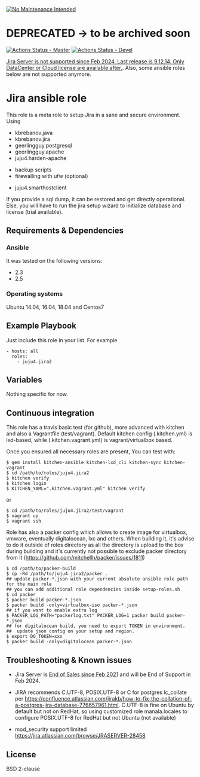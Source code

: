 [![No Maintenance Intended](http://unmaintained.tech/badge.svg)](http://unmaintained.tech/)
# DEPRECATED -> to be archived soon

[![Actions Status - Master](https://github.com/juju4/ansible-jira2/workflows/AnsibleCI/badge.svg)](https://github.com/juju4/ansible-jira2/actions?query=branch%3Amaster)
[![Actions Status - Devel](https://github.com/juju4/ansible-jira2/workflows/AnsibleCI/badge.svg?branch=devel)](https://github.com/juju4/ansible-jira2/actions?query=branch%3Adevel)

[Jira Server is not supported since Feb 2024. Last release is 9.12.14. Only DataCenter or Cloud license are available after.](https://www.atlassian.com/software/jira/download-archives). Also, some ansible roles below are not supported anymore.

# Jira ansible role

This role is a meta role to setup Jira in a sane and secure environment. Using
- kbrebanov.java
- kbrebanov.jira
- geerlingguy.postgresql
- geerlingguy.apache
- juju4.harden-apache
+ backup scripts
+ firewalling with ufw
(optional)
- juju4.smarthostclient

If you provide a sql dump, it can be restored and get directly operational.
Else, you will have to run the jira setup wizard to initialize database and license (trial available).

## Requirements & Dependencies

### Ansible
It was tested on the following versions:
 * 2.3
 * 2.5

### Operating systems

Ubuntu 14.04, 16.04, 18.04 and Centos7

## Example Playbook

Just include this role in your list.
For example

```
- hosts: all
  roles:
    - juju4.jira2
```

## Variables

Nothing specific for now.

## Continuous integration

This role has a travis basic test (for github), more advanced with kitchen and also a Vagrantfile (test/vagrant).
Default kitchen config (.kitchen.yml) is lxd-based, while (.kitchen.vagrant.yml) is vagrant/virtualbox based.

Once you ensured all necessary roles are present, You can test with:
```
$ gem install kitchen-ansible kitchen-lxd_cli kitchen-sync kitchen-vagrant
$ cd /path/to/roles/juju4.jira2
$ kitchen verify
$ kitchen login
$ KITCHEN_YAML=".kitchen.vagrant.yml" kitchen verify
```
or
```
$ cd /path/to/roles/juju4.jira2/test/vagrant
$ vagrant up
$ vagrant ssh
```

Role has also a packer config which allows to create image for virtualbox, vmware, eventually digitalocean, lxc and others.
When building it, it's advise to do it outside of roles directory as all the directory is upload to the box during building
and it's currently not possible to exclude packer directory from it (https://github.com/mitchellh/packer/issues/1811)
```
$ cd /path/to/packer-build
$ cp -Rd /path/to/juju4.jira2/packer .
## update packer-*.json with your current absolute ansible role path for the main role
## you can add additional role dependencies inside setup-roles.sh
$ cd packer
$ packer build packer-*.json
$ packer build -only=virtualbox-iso packer-*.json
## if you want to enable extra log
$ PACKER_LOG_PATH="packerlog.txt" PACKER_LOG=1 packer build packer-*.json
## for digitalocean build, you need to export TOKEN in environment.
##  update json config on your setup and region.
$ export DO_TOKEN=xxx
$ packer build -only=digitalocean packer-*.json
```

## Troubleshooting & Known issues

* Jira Server is [End of Sales since Feb 2021](https://www.atlassian.com/migration/journey-to-cloud) and will be End of Support in Feb 2024.

* JIRA recommends C.UTF-8, POSIX.UTF-8 or C for postgres lc_collate per https://confluence.atlassian.com/jirakb/how-to-fix-the-collation-of-a-postgres-jira-database-776657961.html.
C.UTF-8 is fine on Ubuntu by default but not on RedHat, so using customized role manala.locales to configure POSIX.UTF-8 for RedHat but not Ubuntu (not available)

* mod_security support limited
https://jira.atlassian.com/browse/JRASERVER-28458

## License

BSD 2-clause
